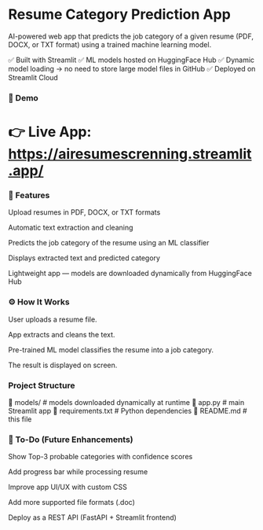 # Resume Category Prediction App
AI-powered web app that predicts the job category of a given resume (PDF, DOCX, or TXT format) using a trained machine learning model.

✅ Built with Streamlit
✅ ML models hosted on HuggingFace Hub
✅ Dynamic model loading → no need to store large model files in GitHub
✅ Deployed on Streamlit Cloud

### 🚀 Demo
# 👉 Live App: https://airesumescrenning.streamlit.app/
### 📌 Features
Upload resumes in PDF, DOCX, or TXT formats

Automatic text extraction and cleaning

Predicts the job category of the resume using an ML classifier

Displays extracted text and predicted category

Lightweight app — models are downloaded dynamically from HuggingFace Hub

### ⚙️ How It Works
User uploads a resume file.

App extracts and cleans the text.

Pre-trained ML model classifies the resume into a job category.

The result is displayed on screen.

### Project Structure

📁 models/              # models downloaded dynamically at runtime
📄 app.py                # main Streamlit app
📄 requirements.txt      # Python dependencies
📄 README.md             # this file

### 🚀 To-Do (Future Enhancements)
 Show Top-3 probable categories with confidence scores

 Add progress bar while processing resume

 Improve app UI/UX with custom CSS

 Add more supported file formats (.doc)

 Deploy as a REST API (FastAPI + Streamlit frontend)
